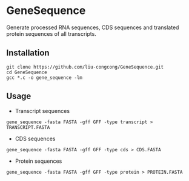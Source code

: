 # GeneSequence

Generate processed RNA sequences, CDS sequences and translated protein sequences of all transcripts.

## Installation

```shell
git clone https://github.com/liu-congcong/GeneSequence.git
cd GeneSequence
gcc *.c -o gene_sequence -lm
```

## Usage

* Transcript sequences

```shell
gene_sequence -fasta FASTA -gff GFF -type transcript > TRANSCRIPT.FASTA
```

* CDS sequences

```shell
gene_sequence -fasta FASTA -gff GFF -type cds > CDS.FASTA
```

* Protein sequences

```shell
gene_sequence -fasta FASTA -gff GFF -type protein > PROTEIN.FASTA
```
